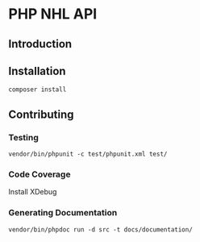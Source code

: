 # PHP NHL API

## Introduction

## Installation

`composer install`

## Contributing

### Testing

`vendor/bin/phpunit -c test/phpunit.xml test/`

### Code Coverage

Install XDebug

### Generating Documentation

`vendor/bin/phpdoc run -d src -t docs/documentation/`